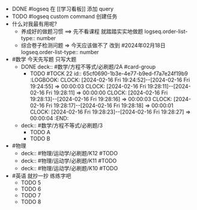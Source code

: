 - DONE #logseq 在 [[学习看板]] 添加 query
- TODO #logseq  custom command 创建任务
- 什么对我最有用呢?
	- 养成好的做题习惯 ==> 先不看课程 就踏踏实实地做题
	  logseq.order-list-type:: number
	- 综合卷子检测问题 => 今天应该做不了 改到 #2024年02月18日
	  logseq.order-list-type:: number
- #数学 今天先写题 只写大题
	- DONE deck:: #数学/方程不等式/必刷题/2A #card-group
		- TODO #TOCK 22
		  id:: 65cf0690-1b3e-4e77-b9ed-f7a7e24f19b9
		  :LOGBOOK:
		  CLOCK: [2024-02-16 Fri 19:24:52]--[2024-02-16 Fri 19:24:55] =>  00:00:03
		  CLOCK: [2024-02-16 Fri 19:28:11]--[2024-02-16 Fri 19:28:11] =>  00:00:00
		  CLOCK: [2024-02-16 Fri 19:28:13]--[2024-02-16 Fri 19:28:16] =>  00:00:03
		  CLOCK: [2024-02-16 Fri 19:28:17]--[2024-02-16 Fri 19:28:18] =>  00:00:01
		  CLOCK: [2024-02-16 Fri 19:28:23]--[2024-02-16 Fri 19:28:27] =>  00:00:04
		  :END:
	- deck:: #数学/方程不等式/必刷题/3
		- TODO A
		- TODO B
- #物理
	- deck:: #物理/运动学/必刷题/K12 #TODO
	- deck:: #物理/运动学/必刷题/K11 #TODO
	- deck:: #物理/运动学/必刷题/K10 #TODO
- #英语 就抄一抄 练练字吧
	- TODO 5
	- TODO 6
	- TODO 7
	- TODO 8